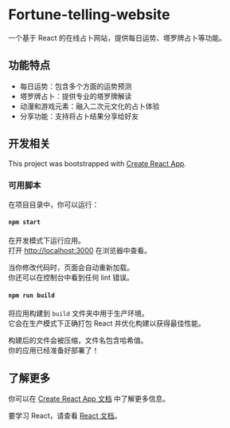 # Fortune-telling-website

一个基于 React 的在线占卜网站，提供每日运势、塔罗牌占卜等功能。

## 功能特点

- 每日运势：包含多个方面的运势预测
- 塔罗牌占卜：提供专业的塔罗牌解读
- 动漫和游戏元素：融入二次元文化的占卜体验
- 分享功能：支持将占卜结果分享给好友

## 开发相关

This project was bootstrapped with [Create React App](https://github.com/facebook/create-react-app).

### 可用脚本

在项目目录中，你可以运行：

#### `npm start`

在开发模式下运行应用。\
打开 [http://localhost:3000](http://localhost:3000) 在浏览器中查看。

当你修改代码时，页面会自动重新加载。\
你还可以在控制台中看到任何 lint 错误。

#### `npm run build`

将应用构建到 `build` 文件夹中用于生产环境。\
它会在生产模式下正确打包 React 并优化构建以获得最佳性能。

构建后的文件会被压缩，文件名包含哈希值。\
你的应用已经准备好部署了！

## 了解更多

你可以在 [Create React App 文档](https://facebook.github.io/create-react-app/docs/getting-started) 中了解更多信息。

要学习 React，请查看 [React 文档](https://reactjs.org/)。
